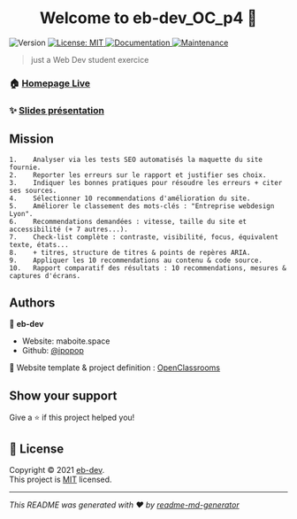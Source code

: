 <h1 align="center">Welcome to eb-dev_OC_p4 👋</h1>
<p>
  <img alt="Version" src="https://img.shields.io/badge/version-1-blue.svg?cacheSeconds=2592000" />
  <a href="https://en.wikipedia.org/wiki/MIT_License" target="_blank">
    <img alt="License: MIT" src="https://img.shields.io/badge/License-MIT-yellow.svg" />
  </a>
  <a href="https://github.com/ipopop/eb-dev_OC_p4#readme" target="_blank">
    <img alt="Documentation" src="https://img.shields.io/badge/documentation-yes-brightgreen.svg" />
  </a>
  <a href="https://github.com/ipopop/eb-dev_OC_p4/graphs/commit-activity" target="_blank">
    <img alt="Maintenance" src="https://img.shields.io/badge/Maintained%3F-yes-green.svg" />
  </a>
</p>

> just a Web Dev student exercice

### 🏠 [Homepage Live](https://ipopop.github.io/eb-dev_OC_p4/index.html)

### ✨ [Slides présentation](https://slides.com/ipopop/soutenance-p4/fullscreen)


## Mission

```
1.    Analyser via les tests SEO automatisés la maquette du site fournie.
2.    Reporter les erreurs sur le rapport et justifier ses choix.
3.    Indiquer les bonnes pratiques pour résoudre les erreurs + citer ses sources.
4.    Sélectionner 10 recommendations d'amélioration du site.
5.    Améliorer le classement des mots-clés : "Entreprise webdesign Lyon".
6.    Recommendations demandées : vitesse, taille du site et accessibilité (+ 7 autres...).
7.    Check-list complète : contraste, visibilité, focus, équivalent texte, états...
8.    + titres, structure de titres & points de repères ARIA.
9.    Appliquer les 10 recommendations au contenu & code source.
10.   Rapport comparatif des résultats : 10 recommendations, mesures & captures d'écrans.

```

## Authors

👤 **eb-dev**
* Website: maboite.space
* Github: [@ipopop](https://github.com/ipopop)

👤 Website template & project definition : [OpenClassrooms](https://openclassrooms.com/fr/paths/185-developpeur-web)
## Show your support

Give a ⭐️ if this project helped you!

## 📝 License

Copyright © 2021 [eb-dev](https://github.com/ipopop).<br />
This project is [MIT](https://en.wikipedia.org/wiki/MIT_License) licensed.

***
_This README was generated with ❤️ by [readme-md-generator](https://github.com/kefranabg/readme-md-generator)_

